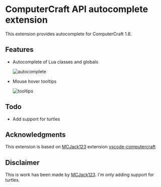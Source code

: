 # ComputerCraft API autocomplete extension
This extension provides autocomplete for ComputerCraft 1.8.

## Features

- Autocomplete of Lua classes and globals

  ![autocomplete](images/autocomplete.gif)

- Mouse hover tooltips

  ![tooltips](images/tooltips.gif)


## Todo
 - Add support for turtles

## Acknowledgments
This extension is based on [MCJack123](https://github.com/MCJack123) extension [vscode-computercraft](https://github.com/MCJack123/vscode-computercraft)

## Disclaimer 
This is work has been made by [MCJack123](https://github.com/MCJack123). I'm only adding support for turtles.
